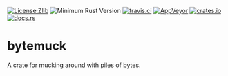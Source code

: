 [![License:Zlib](https://img.shields.io/badge/License-Zlib-brightgreen.svg)](https://opensource.org/licenses/Zlib)
![Minimum Rust Version](https://img.shields.io/badge/Min%20Rust-1.34-green.svg)
[![travis.ci](https://travis-ci.org/Lokathor/bytemuck.svg?branch=master)](https://travis-ci.org/Lokathor/bytemuck)
[![AppVeyor](https://ci.appveyor.com/api/projects/status/hgr4if0snmkmqj88/branch/master?svg=true)](https://ci.appveyor.com/project/Lokathor/bytemuck/branch/master)
[![crates.io](https://img.shields.io/crates/v/bytemuck.svg)](https://crates.io/crates/bytemuck)
[![docs.rs](https://docs.rs/bytemuck/badge.svg)](https://docs.rs/bytemuck/)

# bytemuck

A crate for mucking around with piles of bytes.
